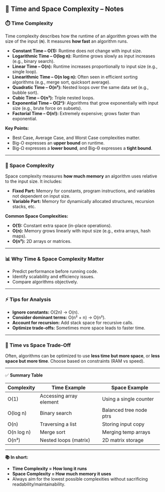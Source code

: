## 📝 Time and Space Complexity – Notes

### ⏱️ Time Complexity  
Time complexity describes how the runtime of an algorithm grows with the size of the input (**n**). It measures **how fast** an algorithm runs.  
- **Constant Time – O(1):** Runtime does not change with input size.  
- **Logarithmic Time – O(log n):** Runtime grows slowly as input increases (e.g., binary search).  
- **Linear Time – O(n):** Runtime increases proportionally to input size (e.g., single loop).  
- **Linearithmic Time – O(n log n):** Often seen in efficient sorting algorithms (e.g., merge sort, quicksort average).  
- **Quadratic Time – O(n²):** Nested loops over the same data set (e.g., bubble sort).  
- **Cubic Time – O(n³):** Triple nested loops.  
- **Exponential Time – O(2ⁿ):** Algorithms that grow exponentially with input size (e.g., brute force on subsets).  
- **Factorial Time – O(n!):** Extremely expensive; grows faster than exponential.  

**Key Points:**  
- Best Case, Average Case, and Worst Case complexities matter.  
- Big-O expresses an **upper bound** on runtime.  
- Big-Ω expresses a **lower bound**, and Big-Θ expresses a **tight bound**.  

---

### 💾 Space Complexity  
Space complexity measures **how much memory** an algorithm uses relative to the input size. It includes:  
- **Fixed Part:** Memory for constants, program instructions, and variables not dependent on input size.  
- **Variable Part:** Memory for dynamically allocated structures, recursion stacks, etc.  

**Common Space Complexities:**  
- **O(1):** Constant extra space (in-place operations).  
- **O(n):** Memory grows linearly with input size (e.g., extra arrays, hash maps).  
- **O(n²):** 2D arrays or matrices.  

---

### 📊 Why Time & Space Complexity Matter  
- Predict performance before running code.  
- Identify scalability and efficiency issues.  
- Compare algorithms objectively.  

---

### ⚡ Tips for Analysis  
- **Ignore constants:** O(2n) → O(n).  
- **Consider dominant terms:** O(n² + n) → O(n²).  
- **Account for recursion:** Add stack space for recursive calls.  
- **Optimize trade-offs:** Sometimes more space leads to faster time.  

---

### 🔄 Time vs Space Trade-Off  
Often, algorithms can be optimized to use **less time but more space**, or **less space but more time**. Choose based on constraints (RAM vs speed).  

---

✅ **Summary Table**

| Complexity | Time Example            | Space Example            |
|------------|-------------------------|--------------------------|
| O(1)       | Accessing array element | Using a single counter   |
| O(log n)   | Binary search           | Balanced tree node ptrs  |
| O(n)       | Traversing a list       | Storing input copy       |
| O(n log n) | Merge sort              | Merging temp arrays      |
| O(n²)      | Nested loops (matrix)   | 2D matrix storage        |

---

**📚 In short:**  
- **Time Complexity = How long it runs**  
- **Space Complexity = How much memory it uses**  
- Always aim for the lowest possible complexities without sacrificing readability/maintainability.
